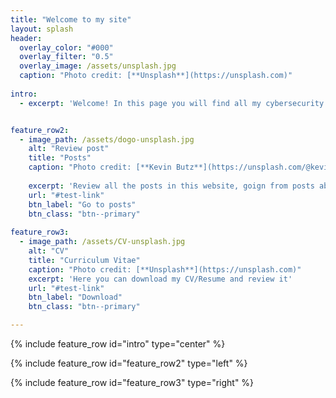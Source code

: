 ```yaml
---
title: "Welcome to my site"
layout: splash
header:
  overlay_color: "#000"
  overlay_filter: "0.5"
  overlay_image: /assets/unsplash.jpg
  caption: "Photo credit: [**Unsplash**](https://unsplash.com)"
  
intro:
  - excerpt: 'Welcome! In this page you will find all my cybersecurity journy and private investigation I perform. Feel free to get in touch through my social media'


feature_row2:
  - image_path: /assets/dogo-unsplash.jpg
    alt: "Review post"
    title: "Posts"
    caption: "Photo credit: [**Kevin Butz**](https://unsplash.com/@kevin_butz?utm_source=unsplash&utm_medium=referral&utm_content=creditCopyText)"
  
    excerpt: 'Review all the posts in this website, goign from posts about malware analysis to HackTheBox challenges and more. The picture is a dogo, !nothing to do with the posts!'
    url: "#test-link"
    btn_label: "Go to posts"
    btn_class: "btn--primary"
    
feature_row3:
  - image_path: /assets/CV-unsplash.jpg
    alt: "CV"
    title: "Curriculum Vitae"
    caption: "Photo credit: [**Unsplash**](https://unsplash.com)"
    excerpt: 'Here you can download my CV/Resume and review it'
    url: "#test-link"
    btn_label: "Download"
    btn_class: "btn--primary"

---
```


{% include feature_row id="intro" type="center" %}

{% include feature_row id="feature_row2" type="left" %}

{% include feature_row id="feature_row3" type="right" %}

